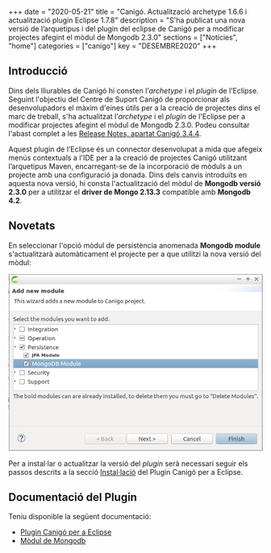 +++
date        = "2020-05-21"
title       = "Canigó. Actualització archetype 1.6.6 i actualització plugin Eclipse 1.7.8"
description = "S'ha publicat una nova versió de l’arquetipus i del plugin del eclipse de Canigó per a modificar projectes afegint el mòdul de Mongodb 2.3.0"
sections    = ["Notícies", "home"]
categories  = ["canigo"]
key         = "DESEMBRE2020"
+++

## Introducció

Dins dels lliurables de Canigó hi consten l’*archetype* i el *plugin* de l’Eclipse.
Seguint l'objectiu del Centre de Suport Canigó de proporcionar als desenvolupadors el màxim d'eines útils per a la creació de
projectes dins el marc de treball, s'ha actualitzat l’*archetype* i el *plugin* de l'Eclipse per a modificar projectes afegint el mòdul de Mongodb 2.3.0. Podeu consultar l'abast complet a les [Release Notes, apartat Canigó 3.4.4](/canigo-download-related/release-notes-canigo-34).

Aquest plugin de l’Eclipse és un connector desenvolupat a mida que afegeix menús contextuals a l'IDE per a la
creació de projectes Canigó utilitzant l’arquetipus Maven, encarregant-se de la incorporació de mòduls a un projecte amb
una configuració ja donada. Dins dels canvis introduïts en aquesta nova versió, hi consta l'actualització
del mòdul de **Mongodb versió 2.3.0** per a utilitzar el **driver de Mongo 2.13.3** compatible amb **Mongodb 4.2**.

## Novetats

En seleccionar l'opció mòdul de persistència anomenada **Mongodb module** s'actualitzarà automàticament el projecte
per a que utilitzi la nova versió del mòdul:

![](/images/news/Plugin_1.7.8_add_mongodb_module.png)

Per a instal·lar o actualitzar la versió del _plugin_ serà necessari seguir els passos descrits a la secció
[Instal·lació](/canigo-download-related/plugin-canigo/#instal-lació) del Plugin Canigó per a Eclipse.

## Documentació del Plugin

Teniu disponible la següent documentació:

* [Plugin Canigó per a Eclipse](/canigo-download-related/plugin-canigo/)
* [Mòdul de Mongodb](/canigo-documentacio-versions-3x-core/modul-mongodb/)

